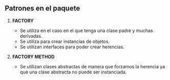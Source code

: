 ## Patrones en el paquete

1. **FACTORY**
    - Se utiliza en el caso en el que tenga una clase padre y muchas derivadas.
    - Se utiliza para crear instancias de objetos.
    - Se utilizan interfaces para poder crear herencias.

2. **FACTORY METHOD**
   - Se utilizan clases abstractas de manera que forzamos la herencia ya que una clase abstracta no puede ser instanciada.
